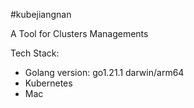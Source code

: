 #kubejiangnan

A Tool for Clusters Managements

Tech Stack: 
-    Golang      version: go1.21.1 darwin/arm64
-   Kubernetes
-   Mac





